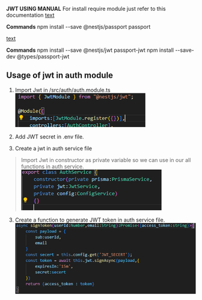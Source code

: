 **JWT USING MANUAL**
For install require module just refer to this documentation
[text](https://docs.nestjs.com/recipes/passport)


**Commands**
npm install --save @nestjs/passport passport

[text](https://docs.nestjs.com/recipes/passport#jwt-functionality)

**Commands**
npm install --save @nestjs/jwt passport-jwt
npm install --save-dev @types/passport-jwt 

## Usage of jwt in auth module
1. Import Jwt in /src/auth/auth.module.ts 
![alt text](documentation_images/image.png)

3. Add JWT secret in .env file.

2. Create a jwt in auth service file
> Import Jwt in constructor as private variable so we can use in our all functions in auth service.
![alt text](documentation_images/auth.service.js.jwt.png)

3. Create a function to generate JWT token in auth service file.
![alt text](documentation_images/auth.service.js.generate.jwt.png)




